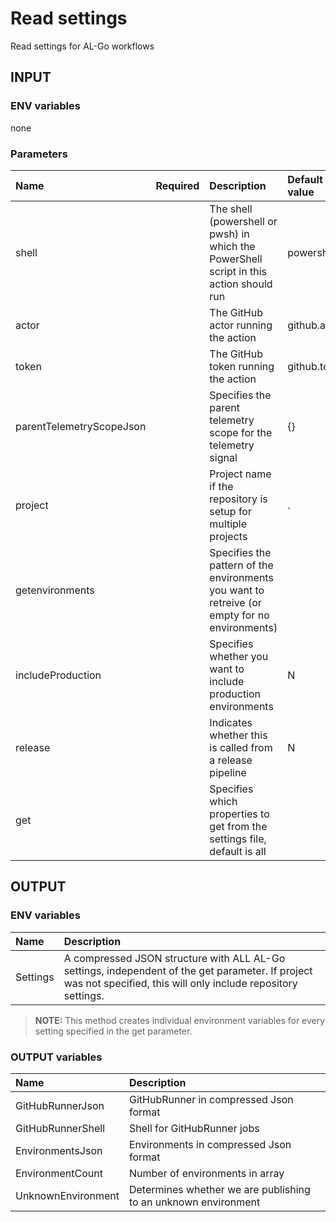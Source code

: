 # Read settings
Read settings for AL-Go workflows

## INPUT

### ENV variables
none

### Parameters
| Name | Required | Description | Default value |
| :-- | :-: | :-- | :-- |
| shell | | The shell (powershell or pwsh) in which the PowerShell script in this action should run | powershell |
| actor | | The GitHub actor running the action | github.actor |
| token | | The GitHub token running the action | github.token |
| parentTelemetryScopeJson | | Specifies the parent telemetry scope for the telemetry signal | {} |
| project | | Project name if the repository is setup for multiple projects | . |
| getenvironments | | Specifies the pattern of the environments you want to retreive (or empty for no environments) | |
| includeProduction | | Specifies whether you want to include production environments | N |
| release | | Indicates whether this is called from a release pipeline | N |
| get | | Specifies which properties to get from the settings file, default is all | |

## OUTPUT

### ENV variables
| Name | Description |
| :-- | :-- |
| Settings | A compressed JSON structure with ALL AL-Go settings, independent of the get parameter. If project was not specified, this will only include repository settings. |

> **NOTE:** This method creates individual environment variables for every setting specified in the get parameter.


### OUTPUT variables
| Name | Description |
| :-- | :-- |
| GitHubRunnerJson | GitHubRunner in compressed Json format |
| GitHubRunnerShell | Shell for GitHubRunner jobs |
| EnvironmentsJson | Environments in compressed Json format |
| EnvironmentCount | Number of environments in array |
| UnknownEnvironment | Determines whether we are publishing to an unknown environment |
